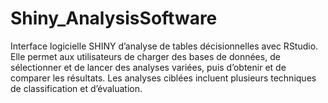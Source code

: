 # Shiny_AnalysisSoftware
Interface logicielle SHINY d’analyse de tables décisionnelles avec RStudio. Elle permet aux utilisateurs de charger des bases de données, de sélectionner et de lancer des analyses variées, puis d’obtenir et de comparer les résultats. Les analyses ciblées incluent plusieurs techniques de classification et d’évaluation. 
